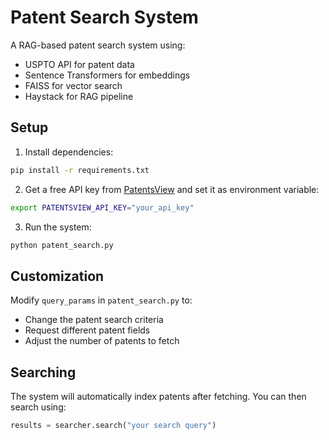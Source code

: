 # Patent Search System

A RAG-based patent search system using:
- USPTO API for patent data
- Sentence Transformers for embeddings
- FAISS for vector search
- Haystack for RAG pipeline

## Setup

1. Install dependencies:
```bash
pip install -r requirements.txt
```

2. Get a free API key from [PatentsView](https://patentsview.org/) and set it as environment variable:
```bash
export PATENTSVIEW_API_KEY="your_api_key"
```

3. Run the system:
```bash
python patent_search.py
```

## Customization

Modify `query_params` in `patent_search.py` to:
- Change the patent search criteria
- Request different patent fields
- Adjust the number of patents to fetch

## Searching

The system will automatically index patents after fetching. You can then search using:
```python
results = searcher.search("your search query")
```
